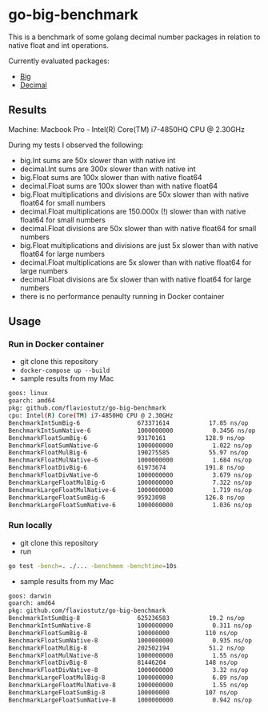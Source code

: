 # go-big-benchmark

This is a benchmark of some golang decimal number packages in relation to native float and int operations. 

Currently evaluated packages:
* [Big](https://golang.org/pkg/math/big/)
* [Decimal](https://github.com/shopspring/decimal)

## Results

Machine: Macbook Pro - Intel(R) Core(TM) i7-4850HQ CPU @ 2.30GHz

During my tests I observed the following:

* big.Int sums are 50x slower than with native int
* decimal.Int sums are 300x slower than with native int
* big.Float sums are 100x slower than with native float64
* decimal.Float sums are 100x slower than with native float64
* big.Float multiplications and divisions are 50x slower than with native float64 for small numbers
* decimal.Float multiplications are 150.000x (!) slower than with native float64 for small numbers
* decimal.Float divisions are 50x slower than with native float64 for small numbers
* big.Float multiplications and divisions are just 5x slower than with native float64 for large numbers
* decimal.Float multiplications are 5x slower than with native float64 for large numbers
* decimal.Float divisions are 5x slower than with native float64 for large numbers
* there is no performance penaulty running in Docker container

## Usage

### Run in Docker container

* git clone this repository
* `docker-compose up --build`
* sample results from my Mac

```sh
goos: linux
goarch: amd64
pkg: github.com/flaviostutz/go-big-benchmark
cpu: Intel(R) Core(TM) i7-4850HQ CPU @ 2.30GHz
BenchmarkIntSumBig-6             	673371614	        17.85 ns/op	       0 B/op	       0 allocs/op
BenchmarkIntSumNative-6          	1000000000	         0.3456 ns/op	       0 B/op	       0 allocs/op
BenchmarkFloatSumBig-6           	93170161	       128.9 ns/op	      48 B/op	       1 allocs/op
BenchmarkFloatSumNative-6        	1000000000	         1.022 ns/op	       0 B/op	       0 allocs/op
BenchmarkFloatMulBig-6           	190275585	        55.97 ns/op	       0 B/op	       0 allocs/op
BenchmarkFloatMulNative-6        	1000000000	         1.684 ns/op	       0 B/op	       0 allocs/op
BenchmarkFloatDivBig-6           	61973674	       191.8 ns/op	      24 B/op	       2 allocs/op
BenchmarkFloatDivNative-6        	1000000000	         3.679 ns/op	       0 B/op	       0 allocs/op
BenchmarkLargeFloatMulBig-6      	1000000000	         7.322 ns/op	       0 B/op	       0 allocs/op
BenchmarkLargeFloatMulNative-6   	1000000000	         1.719 ns/op	       0 B/op	       0 allocs/op
BenchmarkLargeFloatSumBig-6      	95923098	       126.8 ns/op	      48 B/op	       1 allocs/op
BenchmarkLargeFloatSumNative-6   	1000000000	         1.036 ns/op	       0 B/op	       0 allocs/op
```

### Run locally

* git clone this repository
* run

```sh
go test -bench=. ./... -benchmem -benchtime=10s
```

* sample results from my Mac

```sh
goos: darwin
goarch: amd64
pkg: github.com/flaviostutz/go-big-benchmark
BenchmarkIntSumBig-8             	625236583	        19.2 ns/op	       0 B/op	       0 allocs/op
BenchmarkIntSumNative-8          	1000000000	         0.311 ns/op	       0 B/op	       0 allocs/op
BenchmarkFloatSumBig-8           	100000000	       110 ns/op	      48 B/op	       1 allocs/op
BenchmarkFloatSumNative-8        	1000000000	         0.935 ns/op	       0 B/op	       0 allocs/op
BenchmarkFloatMulBig-8           	202502194	        51.2 ns/op	       0 B/op	       0 allocs/op
BenchmarkFloatMulNative-8        	1000000000	         1.55 ns/op	       0 B/op	       0 allocs/op
BenchmarkFloatDivBig-8           	81446204	       148 ns/op	      24 B/op	       2 allocs/op
BenchmarkFloatDivNative-8        	1000000000	         3.32 ns/op	       0 B/op	       0 allocs/op
BenchmarkLargeFloatMulBig-8      	1000000000	         6.89 ns/op	       0 B/op	       0 allocs/op
BenchmarkLargeFloatMulNative-8   	1000000000	         1.55 ns/op	       0 B/op	       0 allocs/op
BenchmarkLargeFloatSumBig-8      	100000000	       107 ns/op	      48 B/op	       1 allocs/op
BenchmarkLargeFloatSumNative-8   	1000000000	         0.942 ns/op	       0 B/op	       0 allocs/op
```

